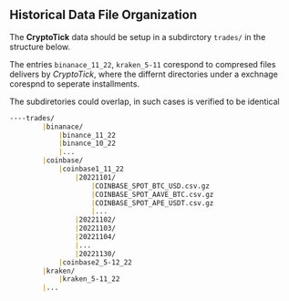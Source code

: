 ## Historical Data File Organization

The __CryptoTick__ data should be setup in a subdirctory `trades/` in the structure below.

The entries `binanace_11_22`, `kraken_5-11` corespond to compresed files delivers by _CryptoTick_, where the differnt directories under a exchnage corespnd to seperate installments. 

The subdiretories could overlap, in such cases is verified to be identical

```markdown
----trades/
        |binanace/
            |binance_11_22
            |binance_10_22
            |...
        |coinbase/
            |coinbase1_11_22
                |20221101/
                    |COINBASE_SPOT_BTC_USD.csv.gz
                    |COINBASE_SPOT_AAVE_BTC.csv.gz
                    |COINBASE_SPOT_APE_USDT.csv.gz
                    |...
                |20221102/
                |20221103/
                |20221104/
                |...
                |20221130/
            |coinbase2_5-12_22
        |kraken/
            |kraken_5-11_22
        |...
```

